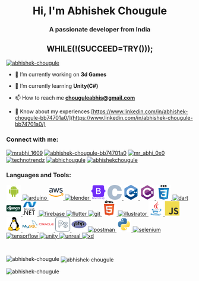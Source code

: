 <h1 align="center">Hi, I'm Abhishek Chougule</h1>
<h3 align="center">A passionate developer from India</h3>
<h2 align="center">WHILE(!(SUCCEED=TRY()));</h2>
<p align="left"> <a href="https://github.com/ryo-ma/github-profile-trophy"><img src="https://github-profile-trophy.vercel.app/?username=abhishek-chougule" alt="abhishek-chougule" /></a> </p>

- 🔭 I’m currently working on **3d Games**

- 🌱 I’m currently learning **Unity(C#)**

- 📫 How to reach me **chouguleabhis@gmail.com**

- 📄 Know about my experiences [https://www.linkedin.com/in/abhishek-chougule-bb74701a0/](https://www.linkedin.com/in/abhishek-chougule-bb74701a0/)

<h3 align="left">Connect with me:</h3>
<p align="left">
<a href="https://twitter.com/mrabhi_1609" target="blank"><img align="center" src="https://mynottingham.nottingham.ac.uk/cs/psprd/cache/1/UN_IH_SOCIALTWITTER_UKE_1.PNG" alt="mrabhi_1609" height="30" width="30" /></a>
<a href="https://linkedin.com/in/abhishek-chougule-bb74701a0" target="blank"><img align="center" src="https://mynottingham.nottingham.ac.uk/cs/psprd/cache/1/UN_IH_SOCIALLINKEDIN_UKE_1.png" alt="abhishek-chougule-bb74701a0" height="30" width="30" /></a>
<a href="https://instagram.com/mr_abhi_0x0" target="blank"><img align="center" src="https://mynottingham.nottingham.ac.uk/cs/psprd/cache/1/UN_IHUB_INSTGRM_UKE_1.PNG" alt="mr_abhi_0x0" height="30" width="30" /></a>
<a href="https://www.youtube.com/c/technotrendz" target="blank"><img align="center" src="https://mynottingham.nottingham.ac.uk/cs/psprd/cache/1/UN_IH_YOUTUBE_UKE_1.png" alt="technotrendz" height="30" width="40" /></a>
<a href="https://www.codechef.com/users/abhichougule" target="blank"><img align="center" src="https://cdn.jsdelivr.net/npm/simple-icons@3.1.0/icons/codechef.svg" alt="abhichougule" height="30" width="40" /></a>
<a href="https://www.hackerrank.com/abhishekchougule" target="blank"><img align="center" src="https://upload.wikimedia.org/wikipedia/commons/6/65/HackerRank_logo.png" alt="abhishekchougule" height="30" width="30" /></a>
</p>

<h3 align="left">Languages and Tools:</h3>
<p align="left"> <a href="https://developer.android.com" target="_blank"> <img src="https://raw.githubusercontent.com/devicons/devicon/master/icons/android/android-original-wordmark.svg" alt="android" width="40" height="40"/> </a> <a href="https://www.arduino.cc/" target="_blank"> <img src="https://cdn.worldvectorlogo.com/logos/arduino-1.svg" alt="arduino" width="40" height="40"/> </a> <a href="https://aws.amazon.com" target="_blank"> <img src="https://raw.githubusercontent.com/devicons/devicon/master/icons/amazonwebservices/amazonwebservices-original-wordmark.svg" alt="aws" width="40" height="40"/> </a> <a href="https://www.blender.org/" target="_blank"> <img src="https://download.blender.org/branding/community/blender_community_badge_white.svg" alt="blender" width="40" height="40"/> </a> <a href="https://getbootstrap.com" target="_blank"> <img src="https://raw.githubusercontent.com/devicons/devicon/master/icons/bootstrap/bootstrap-plain-wordmark.svg" alt="bootstrap" width="40" height="40"/> </a> <a href="https://www.cprogramming.com/" target="_blank"> <img src="https://raw.githubusercontent.com/devicons/devicon/master/icons/c/c-original.svg" alt="c" width="40" height="40"/> </a> <a href="https://www.w3schools.com/cpp/" target="_blank"> <img src="https://raw.githubusercontent.com/devicons/devicon/master/icons/cplusplus/cplusplus-original.svg" alt="cplusplus" width="40" height="40"/> </a> <a href="https://www.w3schools.com/cs/" target="_blank"> <img src="https://raw.githubusercontent.com/devicons/devicon/master/icons/csharp/csharp-original.svg" alt="csharp" width="40" height="40"/> </a> <a href="https://www.w3schools.com/css/" target="_blank"> <img src="https://raw.githubusercontent.com/devicons/devicon/master/icons/css3/css3-original-wordmark.svg" alt="css3" width="40" height="40"/> </a> <a href="https://dart.dev" target="_blank"> <img src="https://www.vectorlogo.zone/logos/dartlang/dartlang-icon.svg" alt="dart" width="40" height="40"/> </a> <a href="https://www.djangoproject.com/" target="_blank"> <img src="https://raw.githubusercontent.com/devicons/devicon/master/icons/django/django-original.svg" alt="django" width="40" height="40"/> </a> <a href="https://dotnet.microsoft.com/" target="_blank"> <img src="https://raw.githubusercontent.com/devicons/devicon/master/icons/dot-net/dot-net-original-wordmark.svg" alt="dotnet" width="40" height="40"/> </a> <a href="https://firebase.google.com/" target="_blank"> <img src="https://www.vectorlogo.zone/logos/firebase/firebase-icon.svg" alt="firebase" width="40" height="40"/> </a> <a href="https://flutter.dev" target="_blank"> <img src="https://www.vectorlogo.zone/logos/flutterio/flutterio-icon.svg" alt="flutter" width="40" height="40"/> </a> <a href="https://git-scm.com/" target="_blank"> <img src="https://www.vectorlogo.zone/logos/git-scm/git-scm-icon.svg" alt="git" width="40" height="40"/> </a> <a href="https://www.w3.org/html/" target="_blank"> <img src="https://raw.githubusercontent.com/devicons/devicon/master/icons/html5/html5-original-wordmark.svg" alt="html5" width="40" height="40"/> </a> <a href="https://www.adobe.com/in/products/illustrator.html" target="_blank"> <img src="https://www.vectorlogo.zone/logos/adobe_illustrator/adobe_illustrator-icon.svg" alt="illustrator" width="40" height="40"/> </a> <a href="https://www.java.com" target="_blank"> <img src="https://raw.githubusercontent.com/devicons/devicon/master/icons/java/java-original.svg" alt="java" width="40" height="40"/> </a> <a href="https://developer.mozilla.org/en-US/docs/Web/JavaScript" target="_blank"> <img src="https://raw.githubusercontent.com/devicons/devicon/master/icons/javascript/javascript-original.svg" alt="javascript" width="40" height="40"/> </a> <a href="https://www.linux.org/" target="_blank"> <img src="https://raw.githubusercontent.com/devicons/devicon/master/icons/linux/linux-original.svg" alt="linux" width="40" height="40"/> </a> <a href="https://www.mysql.com/" target="_blank"> <img src="https://raw.githubusercontent.com/devicons/devicon/master/icons/mysql/mysql-original-wordmark.svg" alt="mysql" width="40" height="40"/> </a> <a href="https://www.oracle.com/" target="_blank"> <img src="https://raw.githubusercontent.com/devicons/devicon/master/icons/oracle/oracle-original.svg" alt="oracle" width="40" height="40"/> </a> <a href="https://www.photoshop.com/en" target="_blank"> <img src="https://raw.githubusercontent.com/devicons/devicon/master/icons/photoshop/photoshop-line.svg" alt="photoshop" width="40" height="40"/> </a> <a href="https://www.php.net" target="_blank"> <img src="https://raw.githubusercontent.com/devicons/devicon/master/icons/php/php-original.svg" alt="php" width="40" height="40"/> </a> <a href="https://postman.com" target="_blank"> <img src="https://www.vectorlogo.zone/logos/getpostman/getpostman-icon.svg" alt="postman" width="40" height="40"/> </a> <a href="https://www.python.org" target="_blank"> <img src="https://raw.githubusercontent.com/devicons/devicon/master/icons/python/python-original.svg" alt="python" width="40" height="40"/> </a> <a href="https://www.selenium.dev" target="_blank"> <img src="https://raw.githubusercontent.com/detain/svg-logos/780f25886640cef088af994181646db2f6b1a3f8/svg/selenium-logo.svg" alt="selenium" width="40" height="40"/> </a> <a href="https://www.tensorflow.org" target="_blank"> <img src="https://www.vectorlogo.zone/logos/tensorflow/tensorflow-icon.svg" alt="tensorflow" width="40" height="40"/> </a> <a href="https://unity.com/" target="_blank"> <img src="https://www.vectorlogo.zone/logos/unity3d/unity3d-icon.svg" alt="unity" width="40" height="40"/> </a> <a href="https://unrealengine.com/" target="_blank"> <img src="https://raw.githubusercontent.com/kenangundogan/fontisto/036b7eca71aab1bef8e6a0518f7329f13ed62f6b/icons/svg/brand/unreal-engine.svg" alt="unreal" width="40" height="40"/> </a> <a href="https://www.adobe.com/products/xd.html" target="_blank"> <img src="https://cdn.worldvectorlogo.com/logos/adobe-xd.svg" alt="xd" width="40" height="40"/> </a> </p>
<br>
<p><img align="left" src="https://github-readme-stats.vercel.app/api/top-langs?username=abhishek-chougule&show_icons=true&locale=en&layout=compact" alt="abhishek-chougule" /></p>

<p>&nbsp;<img align="center" src="https://github-readme-stats.vercel.app/api?username=abhishek-chougule&show_icons=true&locale=en" alt="abhishek-chougule" /></p>

<p><img align="center" src="https://github-readme-streak-stats.herokuapp.com/?user=abhishek-chougule&" alt="abhishek-chougule" /></p>

